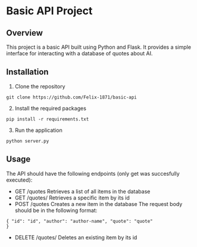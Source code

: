 # Basic API Project

## Overview
This project is a basic API built using Python and Flask. It provides a simple interface for interacting with a database of quotes about AI.

## Installation
1. Clone the repository

  `git clone https://github.com/Felix-1871/basic-api`

  2. Install the required packages

`pip install -r requirements.txt`

 3. Run the application

`python server.py`

## Usage

The API should have the following endpoints (only get was succesfully executed):

   - GET /quotes
        Retrieves a list of all items in the database
   - GET /quotes/<id>
        Retrieves a specific item by its id
  -  POST /quotes
        Creates a new item in the database
        The request body should be in the following format:
        
<code>{
    "id": "id",
        "author": "author-name",
        "quote": "quote"
  }</code>
   - DELETE /quotes/<id>
        Deletes an existing item by its id
